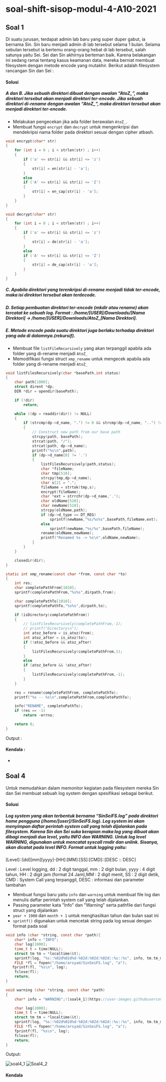 # soal-shift-sisop-modul-4-A10-2021

## Soal 1
Di suatu jurusan, terdapat admin lab baru yang super duper gabut, ia bernama Sin. Sin baru menjadi admin di lab tersebut selama 1 bulan. Selama sebulan tersebut ia bertemu orang-orang hebat di lab tersebut, salah satunya yaitu Sei. Sei dan Sin akhirnya berteman baik. Karena belakangan ini sedang ramai tentang kasus keamanan data, mereka berniat membuat filesystem dengan metode encode yang mutakhir. Berikut adalah filesystem rancangan Sin dan Sei : 

#### Solusi
##### A dan B. Jika sebuah direktori dibuat dengan awalan “AtoZ_”, maka direktori tersebut akan menjadi direktori ter-encode. Jika sebuah direktori di-rename dengan awalan “AtoZ_”, maka direktori tersebut akan menjadi direktori ter-encode.

- Melakukan pengecekan jika ada folder berawalan ```AtoZ_```.
- Membuat fungsi ```encrypt``` dan ```decrypt``` untuk mengenkripsi dan mendekripsi nama folder pada direktori sesuai dengan cipher atbash.


```c
void encrypt(char* str)
{
    for (int i = 0 ; i < strlen(str) ; i++)
    {
        if ('a' <= str[i] && str[i] <= 'z')
        {
            str[i] = en[str[i] - 'a'];
        }
        else
        if ('A' <= str[i] && str[i] <= 'Z')
        {
            str[i] = en_cap[str[i] - 'a'];
        }
    }
}
```

```c
void decrypt(char* str)
{
    for (int i = 0 ; i < strlen(str) ; i++)
    {
        if ('a' <= str[i] && str[i] <= 'z')
        {
            str[i] = de[str[i] - 'a'];
        }
        else
        if ('A' <= str[i] && str[i] <= 'Z')
        {
            str[i] = de_cap[str[i] - 'a'];
        }
    }
}
```

##### C. Apabila direktori yang terenkripsi di-rename menjadi tidak ter-encode, maka isi direktori tersebut akan terdecode.

##### D. Setiap pembuatan direktori ter-encode (mkdir atau rename) akan tercatat ke sebuah log. Format : /home/[USER]/Downloads/[Nama Direktori] → /home/[USER]/Downloads/AtoZ_[Nama Direktori].

##### E. Metode encode pada suatu direktori juga berlaku terhadap direktori yang ada di dalamnya.(rekursif).

- Membuat file ```listFileRecursively``` yang akan terpanggil apabila ada folder yang di-rename menjadi ```AtoZ_```
- Memodifikasi fungsi struct ```xmp_rename``` untuk mengecek apabila ada folder yang di-rename menjadi ```AtoZ_``` 

```c
void listFilesRecursively(char *basePath,int status)
{
    char path[1000];
    struct dirent *dp;
    DIR *dir = opendir(basePath);

    if (!dir)
        return;

    while ((dp = readdir(dir)) != NULL)
    {
        if (strcmp(dp->d_name, ".") != 0 && strcmp(dp->d_name, "..") != 0)
        {
            // Construct new path from our base path
            strcpy(path, basePath);
            strcat(path, "/");
            strcat(path, dp->d_name);
            printf("%s\n",path);
            if (dp->d_name[0] != '.')
            {
                listFilesRecursively(path,status);
                char *fileName;
                char tmp[510];
                strcpy(tmp,dp->d_name);
                char s[2] = ".";
                fileName = strtok(tmp,s);
                encrypt(fileName);
                char *ext = strrchr(dp->d_name,'.');
                char oldName[510];
                char newName[510];
                strcpy(oldName,path);
                if (dp->d_type == DT_REG)
                    sprintf(newName,"%s/%s%s",basePath,fileName,ext);
                else
                    sprintf(newName,"%s/%s",basePath,fileName);
                rename(oldName,newName);
                printf("Renamed %s -> %s\n",oldName,newName);
            }
        }
    }

    closedir(dir);
}
```

```c
static int xmp_rename(const char *from, const char *to)
{
	int res;
    char completePathFrom[1010];
    sprintf(completePathFrom,"%s%s",dirpath,from);

    char completePathTo[1010];
    sprintf(completePathTo,"%s%s",dirpath,to);

    if (isDirectory(completePathFrom))
    {
        // listFilesRecursively(completePathFrom,-1);
        // printf("Directory\n");
        int atoz_before = is_atoz(from);
        int atoz_after = is_atoz(to);
        if (!atoz_before && atoz_after)
        {
            listFilesRecursively(completePathFrom,1);
        }
        else
        if (atoz_before && !atoz_after)
        {
            listFilesRecursively(completePathFrom,-1);
        }
    }

	res = rename(completePathFrom, completePathTo);
    printf("%s -- %s\n",completePathFrom,completePathTo);

    info("RENAME", completePathTo);
	if (res == -1)
		return -errno;

	return 0;
}
```
Output :


#### Kendala :
- 

## Soal 4
Untuk memudahkan dalam memonitor kegiatan pada filesystem mereka Sin dan Sei membuat sebuah log system dengan spesifikasi sebagai berikut.

#### Solusi
##### Log system yang akan terbentuk bernama “SinSeiFS.log” pada direktori home pengguna (/home/[user]/SinSeiFS.log). Log system ini akan menyimpan daftar perintah system call yang telah dijalankan pada filesystem. Karena Sin dan Sei suka kerapian maka log yang dibuat akan dibagi menjadi dua level, yaitu INFO dan WARNING. Untuk log level WARNING, digunakan untuk mencatat syscall rmdir dan unlink. Sisanya, akan dicatat pada level INFO. Format untuk logging yaitu:
[Level]::[dd][mm][yyyy]-[HH]:[MM]:[SS]:[CMD]::[DESC :: DESC]

Level : Level logging, dd : 2 digit tanggal, mm : 2 digit bulan, yyyy : 4 digit tahun, HH : 2 digit jam (format 24 Jam),MM : 2 digit menit, SS : 2 digit detik, CMD : System Call yang terpanggil, DESC : informasi dan parameter tambahan

- Membuat fungsi baru yaitu ```info``` dan ```warning``` untuk membuat file log dan menulis daftar perintah system call yang telah dijalankan.
- Passing parameter kata "Info" dan "Warning" serta pathfile dari fungsi struct yang dijalankan
- ```year + 1900``` dan ```month + 1``` untuk menghasilkan tahun dan bulan saat ini
- ```sprintf()``` digunakan untuk mencetak string pada log sesuai dengan format pada soal

```c
void info (char *string, const char *path){
    char* info = "INFO";
    char log[1000];
    time_t t = time(NULL);
    struct tm tm = *localtime(&t);
    sprintf(log, "%s::%02d%02d%d-%02d:%02d:%02d::%s::%s", info, tm.tm_mday, 1 + tm.tm_mon, 1900 + tm.tm_year, tm.tm_hour, tm.tm_min, tm.tm_sec, string, path);
	FILE *fl = fopen("/home/arsyad/SinSeiFS.log", "a");  
   fprintf(fl, "%s\n", log);  
    fclose(fl);  
    return;
}
```

```c
void warning (char *string, const char *path)
{
    char* info = "WARNING";![soal4_1](https://user-images.githubusercontent.com/73766214/121805869-4f631480-cc77-11eb-9a27-b90ee5fb3627.png)

    char log[1000];
    time_t t = time(NULL);
    struct tm tm = *localtime(&t);
    sprintf(log, "%s::%02d%02d%d-%02d:%02d:%02d::%s::%s", info, tm.tm_mday, 1 + tm.tm_mon, 1900 + tm.tm_year, tm.tm_hour, tm.tm_min, tm.tm_sec, string, path);
	FILE *fl = fopen("/home/arsyad/SinSeiFS.log", "a");
    fprintf(fl, "%s\n", log);  
    fclose(fl);  
    return;
}
```

Output:

![soal4_1](https://user-images.githubusercontent.com/73766214/121805883-66a20200-cc77-11eb-92a2-5f55049ea418.png)
![Soal4_2](https://user-images.githubusercontent.com/73766214/121805885-6bff4c80-cc77-11eb-8dd9-821d45d1b4c2.png)

#### Kendala 

